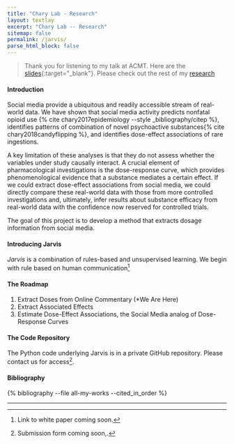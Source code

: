 ```yaml
---
title: "Chary Lab - Research"
layout: textlay
excerpt: "Chary Lab -- Research"
sitemap: false
permalink: /jarvis/
parse_html_block: false
---
```


> Thank you for listening to my talk at ACMT. Here are the [slides](../pdfs/2024.acmt.presentation.jarvis.pdf){:target="\_blank"}. Please check out the rest of my [research](/research/)

#### Introduction

Social media provide a ubiquitous and readily accessible stream of real-world data. We have shown that social media activity predicts nonfatal opioid use {% cite chary2017epidemiology --style _bibliography/citep %}, identifies patterns of combination of novel psychoactive substances{% cite chary2018candyflipping %}, and identifies dose-effect associations of rare ingestions.

A key limitation of these analyses is that they do not assess whether the variables under study causally interact. A crucial element of pharmacological investigations is the dose-response curve, which provides phenomenological evidence that a substance mediates a certain effect. If we could extract dose-effect associations from social media, we could directly compare these real-world data with those from more controlled investigations and, ultimately, infer results about substance efficacy from real-world data with the confidence now reserved for controlled trials.

The goal of this project is to develop a method that extracts dosage information from social media.

#### Introducing Jarvis

_Jarvis_ is a combination of rules-based and unsupervised learning. We begin with rule based on human communication[^1]

#### The Roadmap

<!-- ```mermaid -->
<!--    graph LR -->
<!--         A B -->
<!-- ``` -->

1. Extract Doses from Online Commentary (\*We Are Here)
1. Extract Associated Effects
1. Estimate Dose-Effect Associations, the Social Media analog of Dose-Response Curves

#### The Code Repository

The Python code underlying Jarvis is in a private GitHub repository. Please contact us for access[^2].

#### Bibliography

{% bibliography --file all-my-works --cited_in_order %}

---

[^1]: Link to white paper coming soon.
[^2]: Submission form coming soon,.
